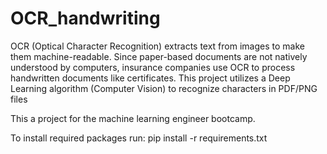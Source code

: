 # OCR_handwriting
OCR (Optical Character Recognition) extracts text from images to make them machine-readable. Since paper-based documents are not natively understood by computers, insurance companies use OCR to process handwritten documents like certificates. This project utilizes a Deep Learning algorithm (Computer Vision) to recognize characters in PDF/PNG files

This a project for the machine learning engineer bootcamp.

To install required packages run:
pip install -r requirements.txt